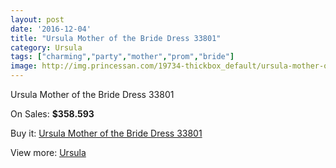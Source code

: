 ```yaml
---
layout: post
date: '2016-12-04'
title: "Ursula Mother of the Bride Dress 33801"
category: Ursula
tags: ["charming","party","mother","prom","bride"]
image: http://img.princessan.com/19734-thickbox_default/ursula-mother-of-the-bride-dress-33801.jpg
---
```

Ursula Mother of the Bride Dress 33801

On Sales: **$358.593**
<a href="https://www.princessan.com/en/ursula/8812-ursula-mother-of-the-bride-dress-33801.html"><amp-img layout="responsive" width="600" height="600" src="//img.princessan.com/19734-thickbox_default/ursula-mother-of-the-bride-dress-33801.jpg" alt="Ursula Mother of the Bride Dress 33801 0" /></a>

Buy it: [Ursula Mother of the Bride Dress 33801](https://www.princessan.com/en/ursula/8812-ursula-mother-of-the-bride-dress-33801.html "Ursula Mother of the Bride Dress 33801")

View more: [Ursula](https://www.princessan.com/en/72-ursula "Ursula")